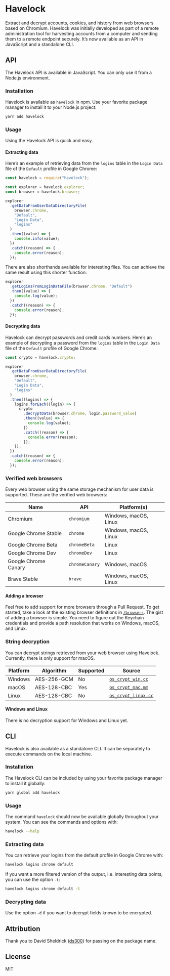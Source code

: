 # Havelock

Extract and decrypt accounts, cookies, and history from web browsers based on Chromium. Havelock was initially developed as part of a remote administration tool for harvesting accounts from a computer and sending them to a remote endpoint securely. It’s now available as an API in JavaScript and a standalone CLI.

## API

The Havelock API is available in JavaScript. You can only use it from a Node.js environment.

### Installation

Havelock is available as `havelock` in npm. Use your favorite package manager to install it to your Node.js project:

```sh
yarn add havelock
```

### Usage

Using the Havelock API is quick and easy.

#### Extracting data

Here’s an example of retrieving data from the `logins` table in the `Login Data` file of the `Default` profile in Google Chrome:

```js
const havelock = require("havelock");

const explorer = havelock.explorer;
const browser = havelock.browser;

explorer
  .getDataFromUserDataDirectoryFile(
    browser.chrome,
    "Default",
    "Login Data",
    "logins"
  )
  .then((value) => {
    console.info(value);
  })
  .catch((reason) => {
    console.error(reason);
  });
```

There are also shorthands available for interesting files. You can achieve the same result using this shorter function:

```js
explorer
  .getLoginsFromLoginDataFile(browser.chrome, "Default")
  .then((value) => {
    console.log(value);
  })
  .catch((reason) => {
    console.error(reason);
  });
```

#### Decrypting data

Havelock can decrypt passwords and credit cards numbers. Here’s an example of decrypting a password from the `logins` table in the `Login Data` file of the `Default` profile of Google Chrome:

```js
const crypto = havelock.crypto;

explorer
  .getDataFromUserDataDirectoryFile(
    browser.chrome,
    "Default",
    "Login Data",
    "logins"
  )
  .then((logins) => {
    logins.forEach((login) => {
      crypto
        .decryptData(browser.chrome, login.password_value)
        .then((value) => {
          console.log(value);
        })
        .catch((reason) => {
          console.error(reason);
        });
    });
  })
  .catch((reason) => {
    console.error(reason);
  });
```

### Verified web browsers

Every web browser using the same storage mechanism for user data is supported. These are the verified web browsers:

| Name                 | API            | Platform(s)           |
| -------------------- | -------------- | --------------------- |
| Chromium             | `chromium`     | Windows, macOS, Linux |
| Google Chrome Stable | `chrome`       | Windows, macOS, Linux |
| Google Chrome Beta   | `chromeBeta`   | Linux                 |
| Google Chrome Dev    | `chromeDev`    | Linux                 |
| Google Chrome Canary | `chromeCanary` | Windows, macOS        |
| Brave Stable         | `brave`        | Windows, macOS, Linux |

#### Adding a browser

Feel free to add support for more browsers through a Pull Request. To get started, take a look at the existing browser definitions in [`/browsers`](browsers). The gist of adding a browser is simple. You need to figure out the Keychain credentials and provide a path resolution that works on Windows, macOS, and Linux.

### String decryption

You can decrypt strings retrieved from your web browser using Havelock. Currently, there is only support for macOS.

| Platform | Algorithm   | Supported | Source                                                                                                                  |
| -------- | ----------- | --------- | ----------------------------------------------------------------------------------------------------------------------- |
| Windows  | AES-256-GCM | No        | [`os_crypt_win.cc`](https://source.chromium.org/chromium/chromium/src/+/master:components/os_crypt/os_crypt_win.cc)     |
| macOS    | AES-128-CBC | Yes       | [`os_crypt_mac.mm`](https://source.chromium.org/chromium/chromium/src/+/master:components/os_crypt/os_crypt_mac.mm)     |
| Linux    | AES-128-CBC | No        | [`os_crypt_linux.cc`](https://source.chromium.org/chromium/chromium/src/+/master:components/os_crypt/os_crypt_linux.cc) |

#### Windows and Linux

There is no decryption support for Windows and Linux yet.

## CLI

Havelock is also available as a standalone CLI. It can be separately to execute commands on the local machine.

### Installation

The Havelock CLI can be included by using your favorite package manager to install it globally:

```sh
yarn global add havelock
```

### Usage

The command `havelock` should now be available globally throughout your system. You can see the commands and options with:

```sh
havelock --help
```

### Extracting data

You can retrieve your logins from the default profile in Google Chrome with:

```sh
havelock logins chrome default
```

If you want a more filtered version of the output, i.e. interesting data points, you can use the option `-t`:

```sh
havelock logins chrome default -t
```

### Decrypting data

Use the option `-d` if you want to decrypt fields known to be encrypted.

## Attribution

Thank you to David Sheldrick ([ds300](https://github.com/ds300)) for passing on the package name.

## License

MIT
